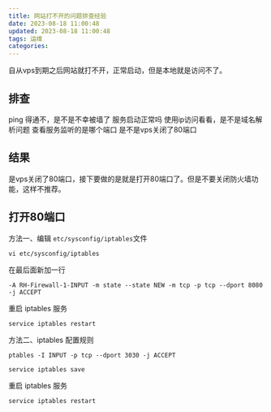 ```yaml
---
title: 网站打不开的问题排查经验
date: 2023-08-18 11:00:48
updated: 2023-08-18 11:00:48
tags: 运维
categories:
---
```


自从vps到期之后网站就打不开，正常启动，但是本地就是访问不了。

## 排查
ping 得通不，是不是不幸被墙了
服务启动正常吗
使用ip访问看看，是不是域名解析问题
查看服务监听的是哪个端口
是不是vps关闭了80端口

## 结果
是vps关闭了80端口，接下要做的是就是打开80端口了。但是不要关闭防火墙功能，这样不推荐。


## 打开80端口

方法一、编辑 ```etc/sysconfig/iptables```文件

```vi etc/sysconfig/iptables```

在最后面新加一行


```-A RH-Firewall-1-INPUT -m state --state NEW -m tcp -p tcp --dport 8080 -j ACCEPT```

重启 iptables 服务


```service iptables restart```

方法二、iptables 配置规则

```ptables -I INPUT -p tcp --dport 3030 -j ACCEPT```


```service iptables save```

重启 iptables 服务


```service iptables restart```